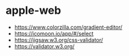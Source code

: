 # apple-web

- https://www.colorzilla.com/gradient-editor/
- https://icomoon.io/app/#/select
- https://jigsaw.w3.org/css-validator/
- https://validator.w3.org/
